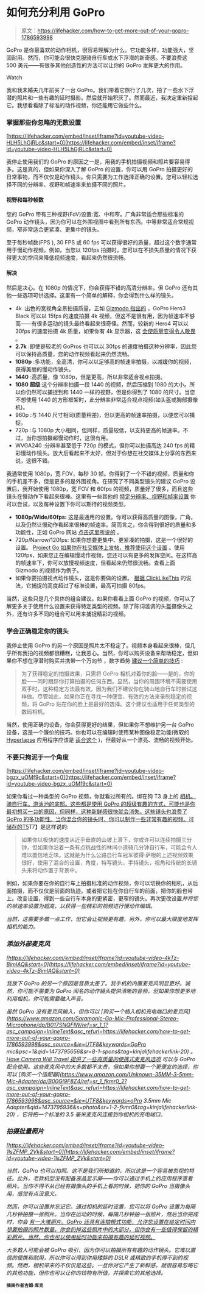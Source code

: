 # 如何充分利用 GoPro

> 原文：<https://lifehacker.com/how-to-get-more-out-of-your-gopro-1786593998>

GoPro 是你最喜欢的动作相机，很容易理解为什么。它功能多样，功能强大，坚固耐用。然而，你可能会很快克服骑自行车或水下浮潜的新奇感。不要浪费这 500 美元——有很多其他创造性的方法可以让你的 GoPro 发挥更大的作用。

Watch

我和我未婚夫几年前买了一台 GoPro。我们带着它旅行了几次，拍了一些水下浮潜的照片和一些有趣的延时摄影。然后就开始积灰了。然而最近，我决定重新拾起它。我想看看除了标准的动作视频，你还能用它做些什么。

### 掌握那些你忽略的无数设置

 [https://lifehacker.com/embed/inset/iframe?id=youtube-video-HLH5LhGjRLc&start=0](https://lifehacker.com/embed/inset/iframe?id=youtube-video-HLH5LhGjRLc&start=0) 

我停止使用我们的 GoPro 的原因之一是，用我的手机拍摄视频和照片要容易得多。这是真的，但如果你深入了解 GoPro 的设置，你可以用 GoPro 拍摄更好的日常事物，而不仅仅是动作镜头。你只需要为工作选择正确的设置。您可以轻松选择不同的分辨率、视野和帧速率来拍摄不同的照片。

#### 视野和每秒帧数

您的 GoPro 带有三种视野(FoV)设置:宽、中和窄。广角非常适合那些标准的 GoPro 动作镜头，因为你可以在外围视图中看到所有东西。中等非常适合常规视频，窄非常适合更紧凑、更集中的镜头。

至于每秒帧数(FPS ), 30 FPS 或 60 fps 可以获得很好的质量，超过这个数字通常用于慢动作视频。例如，当您以 120fps 拍摄时，您可以在不损失质量的情况下获得更大的空间来降低视频速度，看起来仍然很流畅。

#### 解决

然后是决心。在 1080p 的情况下，你会获得不错的高清分辨率，但 GoPro 还有其他一些选项可供选择。这里有一个简单的解释，你会得到什么样的镜头。

*   4k :出色的宽视角全景拍摄质量。正如 [Gizmodo 指出的](http://gizmodo.com/gopro-hero4-hands-on-action-cam-goes-beast-for-a-pric-1640225592) ，GoPro Hero3 Black 可以以 15fps 的速度拍摄 4k 视频，但这不是很有用，因为帧速率不够高——有很多运动的镜头最终看起来很奇怪。然而，较新的 Hero4 可以以 30fps 的速度拍摄 4k 质量，如果你有 4k 显示器，这 [会使质量变得令人敬畏](http://lifehacker.com/everything-you-can-do-with-the-4k-camera-in-your-pocket-1769337531) 。
*   **2.7k** :即使是较老的 GoPros 也可以以 30fps 的速度拍摄这种分辨率，因此您可以保持高质量，您的动作视频看起来仍然流畅。
*   **1080p** :多功能，全高清，你可以以足够高的帧速率拍摄，以减缓你的视频，获得美丽的慢动作镜头。
*   **1440** :高质量，像 1080p，但是更高，所以非常适合视点拍摄。
*   **1080 超级**:这个分辨率拍摄一段 1440 的视频，然后压缩到 1080 的大小。所以你仍然可以捕捉到和 1440 一样的视野，但是你得到了 1080 的尺寸。当您不想使用 1440 的方形框架时，此分辨率非常适合视点视频(如头盔或胸部摄像机)。
*   960p :与 1440 尺寸相同(质量稍差)，但以更高的帧速率拍摄，以便您可以捕捉。
*   720p :与 1080p 大小相同，但同样，质量较低，以支持更高的帧速率。不过，当你想拍摄超慢动作时，这很有用。
*   WVGA240 :分辨率甚至低于 720p 的模式，但你可以拍摄高达 240 fps 的精彩慢动作镜头。放大后看起来不太好，但对于你想在社交媒体上分享的东西来说，这很不错。

我通常使用 1080p，宽 FOV，每秒 30 帧。你得到了一个不错的视频，质量和你的手机差不多，但是更多的是外围视角。在研究了不同类型镜头的建议 GoPro 设置后，我开始使用 1080p，宽 FOV 和 60fps 的视频，质量好了很多，而且这些镜头在慢动作下看起来很棒。这里有一些其他的 [特定分辨率、视野和帧率设置](http://projectgo.pro/gopro-settings/) 你可以尝试，以及每种设置下你可以期待的视频类型。

*   **1080p/Wide/60fps:** 这是最通用的设置。你可以获得高质量的图像，广角，以及仍然让慢动作看起来很棒的帧速率。简而言之，你会得到很好的质量和多功能性，正如 GoPro 网站 [点击这里所说的](http://clicklikethis.com/guide-to-gopro-settings/) 。
*   720p/Narrow/120fps: 如果你想要更集中、更紧凑的拍摄，这是一个很好的设置。 [Project Go 如果你在社交媒体上发帖，推荐使用这个设置](http://projectgo.pro/gopro-settings/) 。使用 120fps，如果您正在编辑慢动作视频，您还可以有更多的发挥空间。在这样高的帧速率下，你可以放慢视频速度，但看起来仍然很流畅。查看上面 Gizmodo 的视频作为例子。
*   如果你要拍摄视点动作镜头，这是你要做的设置。 [根据 ClickLikeThis](http://clicklikethis.com/guide-to-gopro-settings/) 的说法，它捕捉的高度超过了标准设置，最高可拍摄 80fps。

当然，这些只是几个具体的组合建议。如果你看看上面 GoPro 的视频，你可以了解更多关于使用什么设置来获得特定类型的视频。除了陈词滥调的头盔摄像头之外，还有许多不同的组合可以用来捕捉精彩的视频。

### 学会正确稳定你的镜头

我停止使用 GoPro 的另一个原因是照片太不稳定了。视频本身看起来很棒，但几乎所有我拍的视频都很糟糕，让我恶心。当然，你可以购买设备来帮助稳定，但如果你不想在浮潜时购买并携带一个万向节 ，数字趋势 [建议一个简单的技巧](http://www.digitaltrends.com/photography/gopro-tips-and-tricks/) :

> 为了获得稳定的拍摄效果，只需将 GoPro 相机对着你的脸——是的，你的脸——同时跟踪你打算拍摄的任何东西。显然，当你的周围环境不需要使用双手时，这种稳定方法最有效，因为我们不建议你在骑山地自行车时尝试这样做。尽管如此，如果你正在寻找一种便宜、有效的方法来录制稳定的视频，将 GoPro 贴在你的脸上是最好的选择。这个建议也适用于任何类型的数码相机。

当然，使用正确的设备，你会获得更好的结果，但如果你不想维护另一台 GoPro 设备，这是一个廉价的技巧。你也可以在编辑时使用某种图像稳定功能(微软的 [Hyperlapse](http://research.microsoft.com/en-us/um/redmond/projects/hyperlapseapps/) 应用程序应该是 [适合这个](https://lifehacker.com/microsoft-hyperlapse-builds-time-lapse-highlight-reels-1704462375) )，但最好从一个漂亮、流畅的视频开始。

### 不要只拘泥于一个角度

 [https://lifehacker.com/embed/inset/iframe?id=youtube-video-bgzx_uOMf9c&start=0](https://lifehacker.com/embed/inset/iframe?id=youtube-video-bgzx_uOMf9c&start=0) 

如果你看过一种类型的 GoPro 视频，你就看过所有的。绑在狗 T3 身上的 [相机。骑自行车。游泳池的底部。这些都是使用 GoPro 的超级有趣的方式，可能也是你最初想买一台的原因，但同样，这种新鲜感很快就会消失。这些镜头也浪费了 GoPro 的多功能性。当你混合你的镜头时，你可以制作一些非常有趣的视频。可储存的T5](https://www.youtube.com/watch?v=8wqNX7_4vAE)T7】是这样说的:

> 如果你以极快的速度从近乎垂直的山坡上滑下，你或许可以连续拍摄三分钟，但如果你沿着一条有点挑战性的林间小道骑几分钟自行车，可能会令人难以置信地乏味。这就是为什么公路自行车冠军彼得·萨根的上述视频效果很好，使用了混合的设置，角度，特写镜头，手持镜头，视角和传统的长镜头来将动作置于背景中。

例如，如果你要在你的自行车上拍摄标准的动作视频，你可以切换你的相机，从后面拍摄，而不仅仅是前面的轨迹。或者把它挂在你自行车的前面，把你的脸也带上。改变设置，得到一些自行车本身的更紧密，更窄的镜头。再次更改设置*并将您的帧速率设置为超高，以获得一些精彩的视频进行慢动作编辑。*

*当然，这需要多做一点工作，但它会让视频更有趣，另外，你可以最大限度地发挥相机的能力。*

### *添加外部麦克风*

 *[https://lifehacker.com/embed/inset/iframe?id=youtube-video-4kTz-BjmlAQ&start=0](https://lifehacker.com/embed/inset/iframe?id=youtube-video-4kTz-BjmlAQ&start=0)* 

*我放下 GoPro 的另一个原因是音质太差了。我手机的内置麦克风明显更好。诚然，你可能不需要为 GoPro 闻名的动作镜头提供清晰的音频，但如果你想更多地利用相机，你可能需要融入声音。*

*虽然 GoPro 没有麦克风输入，但你可以 [购买一个插入相机充电端口的麦克风](https://www.amazon.com/Saramonic-Go-Mic-Professional-Stereo-Microphone/dp/B017SNQFIW/ref=sr_1_1?asc_campaign=InlineText&asc_refurl=https://lifehacker.com/how-to-get-more-out-of-your-gopro-1786593998&asc_source=&ie=UTF8&keywords=GoPro mic&psc=1&qid=1473795656&sr=8-1-spons&tag=kinjalifehackerlink-20) 。 [Have Camera Will Travel 提供了一些高质量的便携式麦克风选项](https://havecamerawilltravel.com/photographer/gopro-external-microphones) 可以与 GoPro 配合使用。这些麦克风中的大多数都不太贵，但如果你想要一个更便宜的选择，你可以 [购买一个适配器](https://www.amazon.com/Unknown-35MM-3-5mm-Mic-Adapter/dp/B00GI9F8Z4/ref=sr_1_fkmr0_2?asc_campaign=InlineText&asc_refurl=https://lifehacker.com/how-to-get-more-out-of-your-gopro-1786593998&asc_source=&ie=UTF8&keywords=oPro 3.5mm Mic Adapter&qid=1473795936&s=photo&sr=1-2-fkmr0&tag=kinjalifehackerlink-20) ，它将把一个标准的 3.5 毫米麦克风连接到你相机的充电端口。*

### ***拍摄批量照片***

 *[https://lifehacker.com/embed/inset/iframe?id=youtube-video-1lsZFMP_2Vk&start=0](https://lifehacker.com/embed/inset/iframe?id=youtube-video-1lsZFMP_2Vk&start=0)* 

*当然，GoPro 也可以拍照。这不是我们所知道的，所以这是一个容易被忽视的特征。此外，老款机型没有配备液晶显示屏——你可以通过手机上的应用程序查看照片。当你不得不从已经有摄像头的手机上看的时候，把你的 GoPro 当摄像头用，感觉有点没意义。* 

*然而，你可以设置并忘记它。通过相机的延时设置，您可以将 GoPro 设置为每隔几秒钟拍摄一张照片。当你在运动的时候，每隔几秒钟拍一张照片，然后当你完成 时，你会 [有一大堆照片。GoPro 还具有连拍模式功能，允许您设置在给定时间内想要拍摄的照片数量。你会扔掉这些照片中的大部分，但你会有一些值得保留的精彩照片。当然，你也可以使用延时功能来拍摄有趣的延时视频。](http://www.mensfitness.com/styleandgrooming/fashion/5-ways-to-get-the-most-from-your-gopro?page=3)*

*大多数人可能会被 GoPro 吸引，因为你可以拍摄所有有趣的动作镜头。它难以置信的便携和耐用，所以你可以得到你用矮胖的 DSLR 或精致的手机得不到的视频。然而，相机带来的不仅仅是这些。一旦你对它产生了新鲜感，就很容易忽略它的其他功能，但你也可以让你的钱物有所值，并探索它的其他选择。*

**<small>插画作者吉姆·库克</small>**